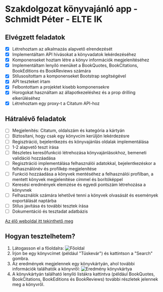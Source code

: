 # Szakdolgozat könyvajánló app - Schmidt Péter - ELTE IK

## Elvégzett feladatok

- [x] Létrehoztam az alkalmazás alapvető elrendezését
- [x] Implementáltam API hívásokat a könyvadatok lekérdezéséhez
- [x] Komponenseket hoztam létre a könyv információk megjelenítéséhez
- [x] Implementáltam lenyíló menüket a BookQuotes, BookCitations, BookEditions és BookReviews számára
- [x] Stílusosítottam a komponenseket Bootstrap segítségével
- [x] API teszteket írtam
- [x] Felbontottam a projektet kisebb komponensekre
- [x] Horogokat használtam az állapotkezeléshez és a prop drilling elkerüléséhez
- [x] Létrehoztam egy proxy-t a Citatum API-hoz

## Hátralévő feladatok

- [ ] Megjelenítés: Citatum, oldalszám és kategória a kártyán
- [ ] Biztosítani, hogy csak egy könyvcím kerüljön lekérdezésre
- [ ] Regisztráció, bejelentkezés és könyvajánlás oldalak implementálása
- [ ] 1-2 alapvető teszt írása
- [ ] Részletes keresőfunkció létrehozása könyvajánlásokhoz, bemeneti validáció hozzáadása
- [ ] Regisztráció implementálása felhasználói adatokkal, bejelentkezéskor a felhasználónév és profilkép megjelenítése
- [ ] Funkció hozzáadása a könyvek mentéséhez a felhasználói profilban, a mentett könyvek megjelenítése címmel és borítóképpel
- [ ] Keresési eredmények elemzése és egyedi pontszám létrehozása a könyvnek
- [ ] Felhasználók számára lehetővé tenni a könyvek olvasását és események exportálását naptárba
- [ ] Stílus javítása és további tesztek írása
- [ ] Dokumentáció és tesztadat adatbázis

[Az élő weboldal itt tekinthető meg](https://book-app-inky.vercel.app/)

## Hogyan tesztelhetem?

1. Látogasson el a főoldalra: ![Főoldal](https://i.postimg.cc/MT9f8Yqt/konyv-ajanlas-1.png)
2. Írjon be egy könyvcímet (például "Tüskevár") és kattintson a "Search" gombra.
3. Az eredmények megjelennek egy könyvkártyán, ahol további információk találhatók a könyvről: ![Eredmény könyvkártya](https://i.postimg.cc/wTyySJPc/konyv-ajanlas-2.png)
4. A könyvkártyán található lenyíló listákra kattintva (például BookQuotes, BookCitations, BookEditions és BookReviews) további részletek jelennek meg a könyvről.
